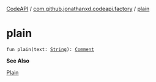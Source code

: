 [CodeAPI](../index.md) / [com.github.jonathanxd.codeapi.factory](index.md) / [plain](.)

# plain

`fun plain(text: `[`String`](https://kotlinlang.org/api/latest/jvm/stdlib/kotlin/-string/index.html)`): `[`Comment`](../com.github.jonathanxd.codeapi.base.comment/-comment/index.md)

**See Also**

[Plain](../com.github.jonathanxd.codeapi.base.comment/-plain/index.md)

